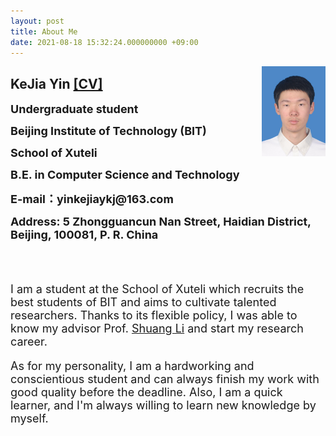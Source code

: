 ```yaml
---
layout: post
title: About Me
date: 2021-08-18 15:32:24.000000000 +09:00
---
```

<img style="float:right" src="/assets/images/DSC_0003.JPG" width="102" height="144">
<h2>KeJia Yin <a href="/assets/documents/CV_Kejia Yin.pdf" target="_blank">[CV]</a></h2>
<strong>
<p><font size="4">Undergraduate student</font></p>    
<p><font size="4">Beijing Institute of Technology (BIT)</font></p>
<p><font size="4">School of Xuteli</font></p>
<p><font size="4">B.E. in Computer Science and Technology</font></p>
<p><font size="4">E-mail：yinkejiaykj@163.com</font></p>
<p><font size="4">Address: 5 Zhongguancun Nan Street, Haidian District, Beijing, 100081, P. R. China</font></p>
</strong>
<br><br>
<font size="4">
<p>I am a student at the School of Xuteli which recruits the best students of BIT and aims to cultivate talented researchers. Thanks to its flexible policy, I was able to know my advisor Prof. <a href="http://shuangli.xyz/" target="_blank">Shuang Li</a> and start my research career.</p>
<p>As for my personality, I am a hardworking and conscientious student and can always finish my work with good quality before the deadline. Also, I  am a quick learner, and I'm always willing to learn new knowledge by myself.</p>
</font>

